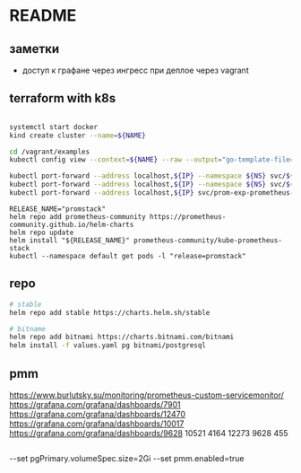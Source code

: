 # README

## заметки

- доступ к графане через ингресс при деплое через vagrant

## terraform with k8s

```sh

systemctl start docker
kind create cluster --name=${NAME}

cd /vagrant/examples
kubectl config view --context=${NAME} --raw --output="go-template-file=cluster.tfvars.gotemplate" > main.tf

kubectl port-forward --address localhost,${IP} --namespace ${NS} svc/${GRAFANA} 80:80 >>/dev/null
kubectl port-forward --address localhost,${IP} --namespace ${NS} svc/${PROM} 9090:9090 >>/dev/null
kubectl port-forward --address localhost,${IP} svc/prom-exp-prometheus-postgres-exporter 8080:80 >>/dev/null
```

```
RELEASE_NAME="promstack"
helm repo add prometheus-community https://prometheus-community.github.io/helm-charts
helm repo update
helm install "${RELEASE_NAME}" prometheus-community/kube-prometheus-stack
kubectl --namespace default get pods -l "release=promstack"
```

## repo

```sh
# stable
helm repo add stable https://charts.helm.sh/stable

# bitname
helm repo add bitnami https://charts.bitnami.com/bitnami
helm install -f values.yaml pg bitnami/postgresql
```

## pmm

<https://www.burlutsky.su/monitoring/prometheus-custom-servicemonitor/>
<https://grafana.com/grafana/dashboards/7901>
<https://grafana.com/grafana/dashboards/12470>
<https://grafana.com/grafana/dashboards/10017>
<https://grafana.com/grafana/dashboards/9628>
10521
4164
12273
9628
455
```

```
  --set pgPrimary.volumeSpec.size=2Gi --set pmm.enabled=true
